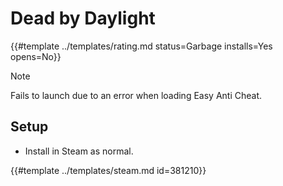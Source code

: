 # Dead by Daylight
<!-- script:Aliases [
    "DBD"
] -->

{{#template ../templates/rating.md status=Garbage installs=Yes opens=No}}

> [!NOTE] 
> Fails to launch due to an error when loading Easy Anti Cheat.

## Setup
 - Install in Steam as normal.

{{#template ../templates/steam.md id=381210}}

